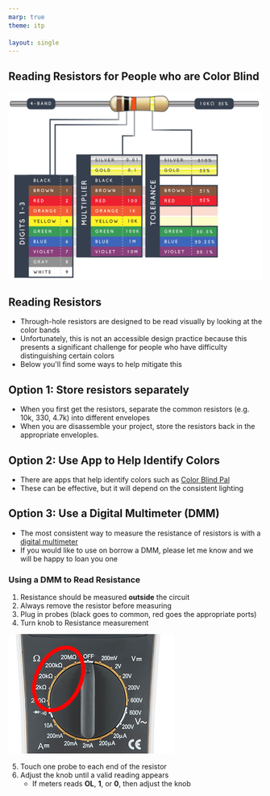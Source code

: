```yaml
---
marp: true
theme: itp
 
layout: single
---
```


## Reading Resistors for People who are Color Blind

<img src="reading_resistors_color_blind.assets/sparkfun_resistor_guide.png" alt="Resistor band chart" style="width:750px" />



## Reading Resistors

* Through-hole resistors are designed to be read visually by looking at the color bands
* Unfortunately, this is not an accessible design practice because this presents a significant challenge for people who have difficulty distinguishing certain colors
* Below you'll find some ways to help mitigate this

## Option 1: Store resistors separately

- When you first get the resistors, separate the common resistors (e.g. 10k, 330, 4.7k) into different envelopes
- When you are disassemble your project, store the resistors back in the appropriate enveloples.

## Option 2: Use App to Help Identify Colors

- There are apps that help identify colors such as [Color Blind Pal](https://colorblindpal.com/)
- These can be effective, but it will depend on the consistent lighting

## Option 3: Use a Digital Multimeter (DMM)

- The most consistent way to measure the resistance of resistors is with a [digital multimeter](https://www.sparkfun.com/products/12966)
- If you would like to use on borrow a DMM, please let me know and we will be happy to loan you one

### Using a DMM to Read Resistance

1) Resistance should be measured **outside** the circuit
2) Always remove the resistor before measuring
3) Plug in probes (black goes to common, red goes the appropriate ports)
4) Turn knob to Resistance measurement

<img src="reading_resistors_color_blind.assets/image-20230307162711706.png" alt="image-20230307162711706" />



5) Touch one probe to each end of the resistor
6) Adjust the knob until a valid reading appears
   * If meters reads **OL**, **1**, or **0**, then adjust the knob
